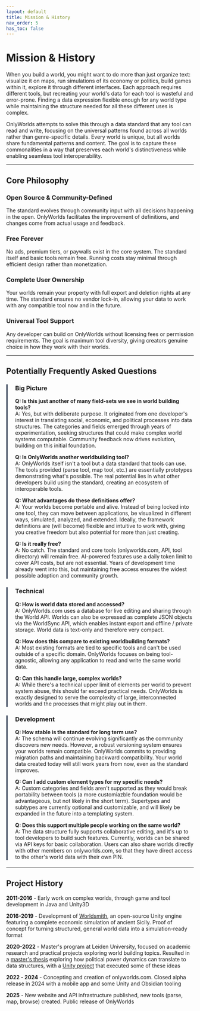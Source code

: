 ```yaml
---
layout: default
title: Mission & History
nav_order: 5
has_toc: false
---
```


# Mission & History
 
When you build a world, you might want to do more than just organize text: visualize it on maps, run simulations of its economy or politics, build games within it, explore it through different interfaces. Each approach requires different tools, but recreating your world's data for each tool is wasteful and error-prone. Finding a data expression flexible enough for any world type while maintaining the structure needed for all these different uses is complex.

OnlyWorlds attempts to solve this through a data standard that any tool can read and write, focusing on the universal patterns found across all worlds rather than genre-specific details. Every world is unique, but all worlds share fundamental patterns and content. The goal is to capture these commonalities in a way that preserves each world's distinctiveness while enabling seamless tool interoperability. 

---

## Core Philosophy

### Open Source & Community-Defined
The standard evolves through community input with all decisions happening in the open. OnlyWorlds facilitates the improvement of definitions, and changes come from actual usage and feedback.

### Free Forever
No ads, premium tiers, or paywalls exist in the core system. The standard itself and basic tools remain free. Running costs stay minimal through efficient design rather than monetization.

### Complete User Ownership
Your worlds remain your property with full export and deletion rights at any time. The standard ensures no vendor lock-in, allowing your data to work with any compatible tool now and in the future.

### Universal Tool Support
Any developer can build on OnlyWorlds without licensing fees or permission requirements. The goal is maximum tool diversity, giving creators genuine choice in how they work with their worlds.

---

## Potentially Frequently Asked Questions

<div style="border-left: 4px solid #4a5568; padding-left: 20px; margin: 20px 0;">

<h3>Big Picture</h3>

<p><strong>Q: Is this just another of many field-sets we see in world building tools?</strong><br>
A: Yes, but with deliberate purpose. It originated from one developer's interest in translating social, economic, and political processes into data structures. The categories and fields emerged through years of experimentation, seeking structures that could make complex world systems computable. Community feedback now drives evolution, building on this initial foundation.</p>

<p><strong>Q: Is OnlyWorlds another worldbuilding tool?</strong><br>
A: OnlyWorlds itself isn't a tool but a data standard that tools can use. The tools provided (parse tool, map tool, etc.) are essentially prototypes demonstrating what's possible. The real potential lies in what other developers build using the standard, creating an ecosystem of interoperable tools.</p>

<p><strong>Q: What advantages do these definitions offer?</strong><br>
A: Your worlds become portable and alive. Instead of being locked into one tool, they can move between applications, be visualized in different ways, simulated, analyzed, and extended. Ideally, the framework definitions are (will become) flexible and intuitive to work with, giving you creative freedom but also potential for more than just creating.</p>

<p><strong>Q: Is it really free?</strong><br>
A: No catch. The standard and core tools (onlyworlds.com, API, tool directory) will remain free. AI-powered features use a daily token limit to cover API costs, but are not essential. Years of development time already went into this, but maintaining free access ensures the widest possible adoption and community growth.</p>

</div>

<div style="border-left: 4px solid #4a5568; padding-left: 20px; margin: 20px 0;">

<h3>Technical</h3>

<p><strong>Q: How is world data stored and accessed?</strong><br>
A: OnlyWorlds.com uses a database for live editing and sharing through the World API. Worlds can also be expressed as complete JSON objects via the WorldSync API, which enables instant export and offline / private storage. World data is text-only and therefore very compact.</p>

<p><strong>Q: How does this compare to existing worldbuilding formats?</strong><br>
A: Most existing formats are tied to specific tools and can't be used outside of a specific domain. OnlyWorlds focuses on being tool-agnostic, allowing any application to read and write the same world data.</p>

<p><strong>Q: Can this handle large, complex worlds?</strong><br>
A: While there's a technical upper limit of elements per world to prevent system abuse, this should far exceed practical needs. OnlyWorlds is exactly designed to serve the complexity of large, interconnected worlds and the processes that might play out in them.</p>

</div>

<div style="border-left: 4px solid #4a5568; padding-left: 20px; margin: 20px 0;">

<h3>Development</h3>

<p><strong>Q: How stable is the standard for long term use?</strong><br>
A: The schema will continue evolving significantly as the community discovers new needs. However, a robust versioning system ensures your worlds remain compatible. OnlyWorlds commits to providing migration paths and maintaining backward compatibility. Your world data created today will still work years from now, even as the standard improves.</p>

<p><strong>Q: Can I add custom element types for my specific needs?</strong><br>
A: Custom categories and fields aren't supported as they would break portability between tools (a more customiazble foundation would be advantageous, but not likely in the short term). Supertypes and subtypes are currently optional and customizable, and will likely be expanded in the future into a templating system.</p>

<p><strong>Q: Does this support multiple people working on the same world?</strong><br>
A: The data structure fully supports collaborative editing, and it's up to tool developers to build such features. Currently, worlds can be shared via API keys for basic collaboration. Users can also share worlds directly with other members on onlyworlds.com, so that they have direct access to the other's world data with their own PIN.</p>

</div>

---

 
## Project History

**2011-2016** - Early work on complex worlds, through game and tool development in Java and Unity3D

**2016-2019** - Development of [Worldsmith](https://github.com/worldsmithdev/Worldsmith), an open-source Unity engine featuring a complete economic simulation of ancient Sicily. Proof of concept for turning structured, general world data into a simulation-ready format

**2020-2022** - Master's program at Leiden University, focused on academic research and practical projects exploring world building topics. Resulted in a [master's thesis](https://theses.liacs.nl/pdf/2021-2022-OostingTitus.pdf) exploring how political power dynamics can translate to data structures, with a [Unity project](https://github.com/tmoosting/Schemer) that executed some of these ideas

**2022 - 2024** - Concepting and creation of onlyworlds.com. Closed alpha release in 2024 with a mobile app and some Unity and Obsidian tooling

**2025** - New website and API infrastructure published, new tools (parse, map, browse) created. Public release of OnlyWorlds

 